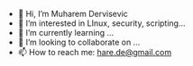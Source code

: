 - 👋 Hi, I’m Muharem Dervisevic
- 👀 I’m interested in LInux, security, scripting...
- 🌱 I’m currently learning ...
- 💞️ I’m looking to collaborate on ...
- 📫 How to reach me: hare.de@gmail.com

<!---
unixunite/unixunite is a ✨ special ✨ repository because its `README.md` (this file) appears on your GitHub profile.
You can click the Preview link to take a look at your changes.
--->

